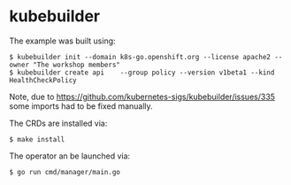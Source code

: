 # kubebuilder

The example was built using: 

```shell
$ kubebuilder init --domain k8s-go.openshift.org --license apache2 --owner "The workshop members"
$ kubebuilder create api 	--group policy --version v1beta1 --kind HealthCheckPolicy
```

Note, due to https://github.com/kubernetes-sigs/kubebuilder/issues/335 some imports had to be fixed manually.

The CRDs are installed via:

```shell
$ make install
```

The operator an be launched via:

```shell
$ go run cmd/manager/main.go
```
